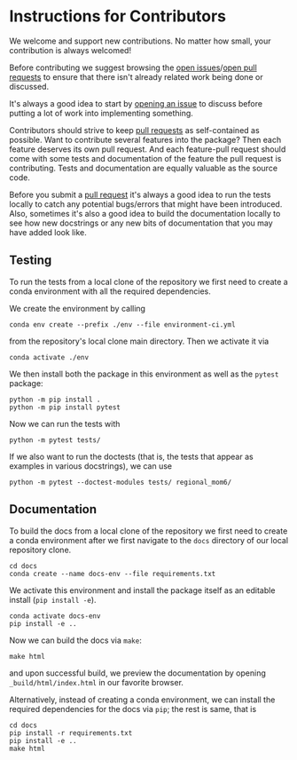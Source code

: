 Instructions for Contributors
=============================

We welcome and support new contributions. No matter how small, your contribution is always welcomed!

Before contributing we suggest browsing the [open issues](https://github.com/COSIMA/regional-mom6/issues)/[open pull requests](https://github.com/COSIMA/regional-mom6/pulls) to ensure that there isn't already  related work being done or discussed.

It's always a good idea to start by [opening an issue](https://github.com/COSIMA/regional-mom6/issues/new) to discuss before putting a lot of work into implementing something.

Contributors should strive to keep [pull requests](https://github.com/COSIMA/regional-mom6/pulls) as self-contained as possible. Want to contribute several features into the package? Then each feature deserves its own pull request. And each feature-pull request should come with some tests and documentation of the feature the pull request is contributing. Tests and documentation are equally valuable as the source code.

Before you submit a [pull request](https://github.com/COSIMA/regional-mom6/pulls) it's always a
good idea to run the tests locally to catch any potential bugs/errors that might have been
introduced. Also, sometimes it's also a good idea to build the documentation locally to see
how new docstrings or any new bits of documentation that you may have added look like.


## Testing

To run the tests from a local clone of the repository we first need to create a conda
environment with all the required dependencies.

We create the environment by calling

```{code-block} bash
conda env create --prefix ./env --file environment-ci.yml
```

from the repository's local clone main directory. Then we activate it via

```{code-block} bash
conda activate ./env
```

We then install both the package in this environment as well as the `pytest` package:

```{code-block} bash
python -m pip install .
python -m pip install pytest
```

Now we can run the tests with

```{code-block} bash
python -m pytest tests/
```

If we also want to run the doctests (that is, the tests that appear as examples in
various docstrings), we can use

```{code-block} bash
python -m pytest --doctest-modules tests/ regional_mom6/
```

## Documentation

To build the docs from a local clone of the repository we first need to create a conda
environment after we first navigate to the `docs` directory of our local repository clone.

```{code-block} bash
cd docs
conda create --name docs-env --file requirements.txt
```

We activate this environment and install the package itself as an editable install (`pip install -e`).

```{code-block} bash
conda activate docs-env
pip install -e ..
```

Now we can build the docs via `make`:

```{code-block} bash
make html
```

and upon successful build, we preview the documentation by opening `_build/html/index.html`
in our favorite browser.

Alternatively, instead of creating a conda environment, we can install the required
dependencies for the docs via `pip`; the rest is same, that is

```{code-block} bash
cd docs
pip install -r requirements.txt
pip install -e ..
make html
```
